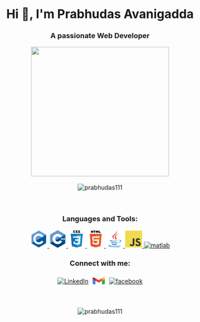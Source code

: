 <!-- 👋 Hi, I’m @Prabhudas111
- 👀 I’m interested in ...
- 🌱 I’m currently learning ...
- 💞️ I’m looking to collaborate on ...
- 📫 How to reach me ...


Prabhudas111/Prabhudas111 is a ✨ special ✨ repository because its `README.md` (this file) appears on your GitHub profile.
You can click the Preview link to take a look at your changes.

<h1 align="center">Hi there, Iam <b>Prabhudas Avanigadda</b> 👋<h1>
  - 👀 I’m interested in <strong> Full Stack Web Development. </strong>
  <br>
  - 📄Ask me about <strong>C ,C++, Java and Full_stack_webD.</strong>
   <br>
 - 📫reach me @<a href="https://www.linkedin.com/in/prabhudas-avanigadda-338920164" target="_blank">Prabhudas Avanigadda.</a>
    <br>
    <br>
 
<p align="center" >
<img src="https://d1fdloi71mui9q.cloudfront.net/Y69hXcuTRKail3SECmEw_LdJB93n1bI7aiBy3" height="300" width="320"></a>
  </p>
  
  <p align="center">
    <a href="https://www.linkedin.com/in/prabhudas-avanigadda-338920164" target="_blank"><img src="https://cdn.jsdelivr.net/npm/simple-icons@3.0.1/icons/linkedin.svg" height="30" width="30"></a>
  </p>




 
  -->

  <!-- <p align="center">
    <a href="https://www.linkedin.com/in/prabhudas-avanigadda-338920164" target="_blank"><img src="https://cdn.jsdelivr.net/npm/simple-icons@3.0.1/icons/linkedin.svg" height="30" width="30"></a>
  </p> -->
  
  

<h1 align="center">Hi 👋, I'm  <strong>  Prabhudas Avanigadda </strong> </h1>
<h3 align="center">A passionate  <strong> Web Developer </strong> </h3>

<p align="center" >
<img src="https://d1fdloi71mui9q.cloudfront.net/Y69hXcuTRKail3SECmEw_LdJB93n1bI7aiBy3" height="300" width="320"></a>
  </p>

<p align="center"> <img src="https://komarev.com/ghpvc/?username=prabhudas111&label=Profile%20views&color=0e75b6&style=flat" alt="prabhudas111" /> </p>
  <br>
<!-- <div align="center">
📄Ask me about <strong>C ,C++, Java and Full_stack_webD.</strong>
  </div>
     <br> -->
<!--
- 📄 Know about my experiences [https://drive.google.com/file/d/1v_W_qAvYwpaTZ6NRi4s9WQ2LlD78oyr-/view?usp=sharing](https://drive.google.com/file/d/1v_W_qAvYwpaTZ6NRi4s9WQ2LlD78oyr-/view?usp=sharing)
<div align="center">
-->
<h3 align="center">Languages and Tools:</h3>
<p align="center"> <a href="https://www.cprogramming.com/" target="_blank" rel="noreferrer"> <img src="https://raw.githubusercontent.com/devicons/devicon/master/icons/c/c-original.svg" alt="c" width="40" height="40"/> </a> <a href="https://www.w3schools.com/cpp/" target="_blank" rel="noreferrer"> <img src="https://raw.githubusercontent.com/devicons/devicon/master/icons/cplusplus/cplusplus-original.svg" alt="cplusplus" width="40" height="40"/> </a> <a href="https://www.w3schools.com/css/" target="_blank" rel="noreferrer"> <img src="https://raw.githubusercontent.com/devicons/devicon/master/icons/css3/css3-original-wordmark.svg" alt="css3" width="40" height="40"/> </a> <a href="https://www.w3.org/html/" target="_blank" rel="noreferrer"> <img src="https://raw.githubusercontent.com/devicons/devicon/master/icons/html5/html5-original-wordmark.svg" alt="html5" width="40" height="40"/> </a> <a href="https://www.java.com" target="_blank" rel="noreferrer"> <img src="https://raw.githubusercontent.com/devicons/devicon/master/icons/java/java-original.svg" alt="java" width="40" height="40"/> </a> <a href="https://developer.mozilla.org/en-US/docs/Web/JavaScript" target="_blank" rel="noreferrer"> <img src="https://raw.githubusercontent.com/devicons/devicon/master/icons/javascript/javascript-original.svg" alt="javascript" width="40" height="40"/> </a> <a href="https://www.mathworks.com/" target="_blank" rel="noreferrer"> <img src="https://upload.wikimedia.org/wikipedia/commons/2/21/Matlab_Logo.png" alt="matlab" width="40" height="40"/> </a> </p>

<h3 align="center">Connect with me:</h3>
<p align="center">
<a href="https://www.linkedin.com/in/prabhudas-avanigadda-338920164" target="_blank"><img align="center" src="https://raw.githubusercontent.com/rahuldkjain/github-profile-readme-generator/master/src/images/icons/Social/linked-in-alt.svg" alt="LinkedIn" height="30" width="40" /></a>
<a href="https://mail.google.com/mail/u/1/?view=cm&fs=1&to=prabhudasavanigadda9866@gmail.com&tf=1" target="_blank"><img align="center" src="https://github.com/Prabhudas111/Assignment-1/blob/60c7b316c5c54b35727f266e8449b7ae2974cf02/gmail-svgrepo-com%20(2).svg" alt="Gmail" height="30" width="40" /></a>
<a href="https://www.facebook.com/prabhudas.avanigadda.3/" target="_blank"><img align="center" src="https://raw.githubusercontent.com/rahuldkjain/github-profile-readme-generator/master/src/images/icons/Social/facebook.svg" alt="facebook" height="30" width="40" /></a>
</p>
</div>
    <br>
<p align="center"><img align="center" src="https://github-readme-stats.vercel.app/api/top-langs?username=prabhudas111&show_icons=true&locale=en&layout=compact" alt="prabhudas111" /></p> 

